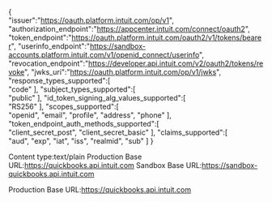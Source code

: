 
{  
   "issuer":"<https://oauth.platform.intuit.com/op/v1>",
   "authorization_endpoint":"<https://appcenter.intuit.com/connect/oauth2>",
   "token_endpoint":"<https://oauth.platform.intuit.com/oauth2/v1/tokens/bearer>",
   "userinfo_endpoint":"<https://sandbox-accounts.platform.intuit.com/v1/openid_connect/userinfo>",
   "revocation_endpoint":"<https://developer.api.intuit.com/v2/oauth2/tokens/revoke>",
   "jwks_uri":"<https://oauth.platform.intuit.com/op/v1/jwks>",
   "response_types_supported":[  
      "code"
   ],
   "subject_types_supported":[  
      "public"
   ],
   "id_token_signing_alg_values_supported":[  
      "RS256"
   ],
   "scopes_supported":[  
      "openid",
      "email",
      "profile",
      "address",
      "phone"
   ],
   "token_endpoint_auth_methods_supported":[  
      "client_secret_post",
      "client_secret_basic"
   ],
   "claims_supported":[  
      "aud",
      "exp",
      "iat",
      "iss",
      "realmid",
      "sub"
   ]
}

Content type:text/plain
Production Base URL:<https://quickbooks.api.intuit.com>
Sandbox Base URL:<https://sandbox-quickbooks.api.intuit.com>

Production Base URL:<https://quickbooks.api.intuit.com>
